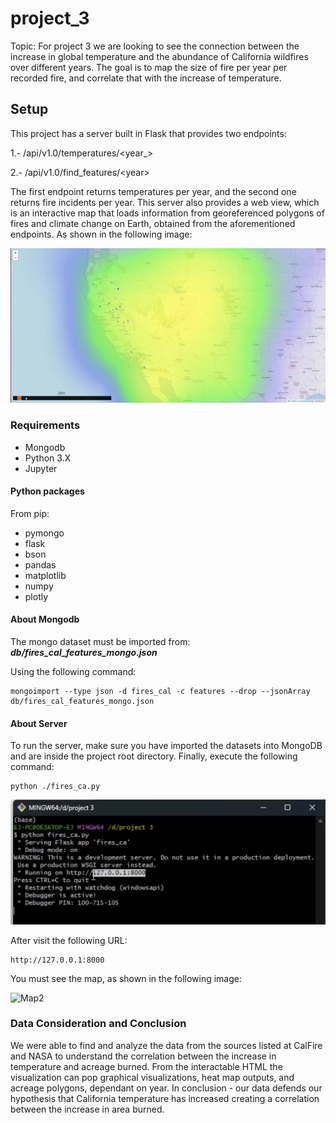 # project_3
Topic: 
For project 3 we are looking to see the connection between the increase in global temperature and the abundance of California wildfires over different years. The goal is to map the size of fire per year per recorded fire, and correlate that with the increase of temperature.


## Setup

This project has a server built in Flask that provides two endpoints:

1.- /api/v1.0/temperatures/&lt;year_>

2.- /api/v1.0/find_features/&lt;year>

The first endpoint returns temperatures per year, and the second one returns fire incidents per year. This server also provides a web view, which is an interactive map that loads information from georeferenced polygons of fires and climate change on Earth, obtained from the aforementioned endpoints.
As shown in the following image:

![Map](MapView.png)
### Requirements
- Mongodb
- Python 3.X
- Jupyter
#### Python packages
From pip:
- pymongo
- flask
- bson
- pandas
- matplotlib
- numpy
- plotly

#### About Mongodb
The mongo dataset must be imported from: **_db/fires_cal_features_mongo.json_**

Using the following command:
```shell
mongoimport --type json -d fires_cal -c features --drop --jsonArray db/fires_cal_features_mongo.json
```
#### About Server

To run the server, make sure you have imported the datasets into MongoDB and are inside the project root directory. Finally, execute the following command:
```
python ./fires_ca.py
```
![Server](Server.png)

After visit the following URL:
```
http://127.0.0.1:8000
```
You must see the map, as shown in the following image:

![Map2](Map2.png)

### Data Consideration and Conclusion
We were able to find and analyze the data from the sources listed at CalFire and NASA to understand the correlation between the increase in temperature and acreage burned.
From the interactable HTML the visualization can pop graphical visualizations, heat map outputs, and acreage polygons, dependant on year.
In conclusion - our data defends our hypothesis that California temperature has increased creating a correlation between the increase in area burned.
